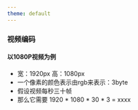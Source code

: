 ```yaml
---
theme: default
---
```


### 视频编码

#### 以1080P视频为例
* 宽：1920px 高：1080px
* 一个像素的颜色表示由rgb来表示：3byte
* 假设视频每秒三十帧
* 那么它需要 1920 * 1080 * 30 * 3 = xxxx 

<BitRate/>